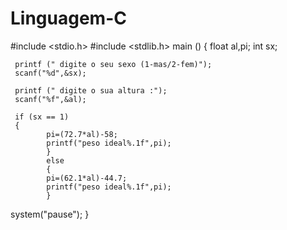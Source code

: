# Linguagem-C
#include <stdio.h>
#include <stdlib.h>
main ()  {
     float al,pi;
     int sx;
     
     
     printf (" digite o seu sexo (1-mas/2-fem)");
     scanf("%d",&sx);
   
     printf (" digite o sua altura :");
     scanf("%f",&al);
     
     if (sx == 1)
     {
            pi=(72.7*al)-58;
            printf("peso ideal%.1f",pi);
            }
            else
            {
            pi=(62.1*al)-44.7;
            printf("peso ideal%.1f",pi);
            }
     
  system("pause");
}
